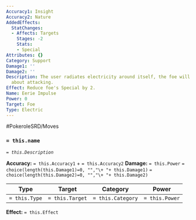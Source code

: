 ```yaml
---
Accuracy1: Insight
Accuracy2: Nature
AddedEffects:
  StatChanges:
  - Affects: Targets
    Stages: -2
    Stats:
    - Special
Attributes: {}
Category: Support
Damage1: ''
Damage2: ''
Description: The user radiates electricity around itself, the foe will think twice
  about attacking.
Effect: Reduce foe's Special by 2.
Name: Eerie Impulse
Power: 0
Target: Foe
Type: Electric
---
```


#PokeroleSRD/Moves

### `= this.name` 
*`= this.Description`*

**Accuracy:** `= this.Accuracy1` + `= this.Accuracy2`
**Damage:** `= this.Power` `= choice(length(this.Damage1)=0, "","\+ "+ this.Damage1)` `= choice(length(this.Damage2)=0, "","\+ "+ this.Damage2)`

| Type          | Target          | Category          | Power          |
| ------------- | --------------- | ----------------  | -------------- |
| `= this.Type` | `= this.Target` | `= this.Category` | `= this.Power` | 

**Effect:** `= this.Effect`